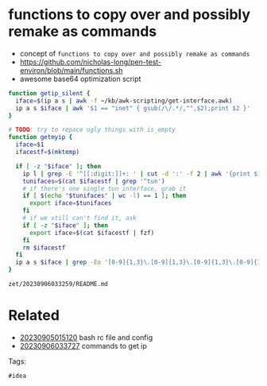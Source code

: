 # functions to copy over and possibly remake as commands

- concept of `functions to copy over and possibly remake as commands`
- https://github.com/nicholas-long/pen-test-environ/blob/main/functions.sh
- awesome base64 optimization script

```bash
function getip_silent {
  iface=$(ip a s | awk -f ~/kb/awk-scripting/get-interface.awk)
  ip a s $iface | awk '$1 == "inet" { gsub(/\/.*/,"",$2);print $2 }'
}

# TODO: try to repace ugly things with is_empty
function getmyip {
  iface=$1
  ifacestf=$(mktemp)

  if [ -z "$iface" ]; then
    ip l | grep -E '^[[:digit:]]+: ' | cut -d ':' -f 2 | awk '{print $1}' > $ifacestf
    tunifaces=$(cat $ifacestf | grep '^tun')
    # if there's one single tun interface, grab it
    if [ $(echo "$tunifaces" | wc -l) == 1 ]; then
      export iface=$tunifaces
    fi
    # if we still can't find it, ask
    if [ -z "$iface" ]; then
      export iface=$(cat $ifacestf | fzf)
    fi
    rm $ifacestf
  fi
  ip a s $iface | grep -Eo '[0-9]{1,3}\.[0-9]{1,3}\.[0-9]{1,3}\.[0-9]{1,3}' | head -n 1
}
```

` zet/20230906033259/README.md `

# Related

- [20230905015120](/zet/20230905015120/README.md) bash rc file and config
- [20230906033727](/zet/20230906033727/README.md) commands to get ip

Tags:

    #idea
